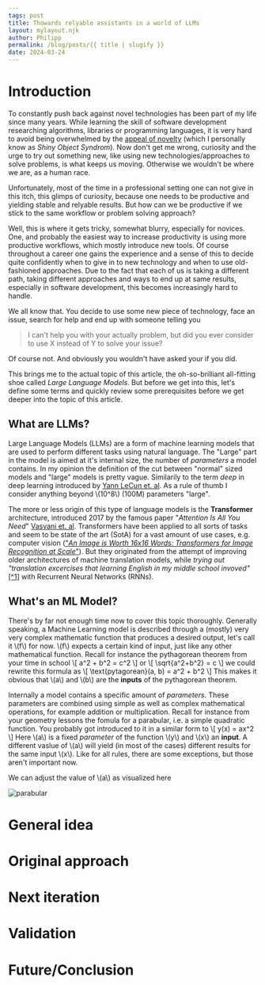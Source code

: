 ```yaml
---
tags: post
title: Thowards relyable assistants in a world of LLMs
layout: mylayout.njk
author: Philipp
permalink: /blog/posts/{{ title | slugify }}
date: 2024-03-24
---
```


<script src="https://polyfill.io/v3/polyfill.min.js?features=es6"></script>
<script type="text/x-mathjax-config">
MathJax.Hub.Config({
  tex2jax: {inlineMath: [['\\$','\\$'],['$$','$$'], ['\\(','\\)'], ['\\[', '\\]']]}
});
</script>
  <script id="MathJax-script" async
          src="https://cdn.jsdelivr.net/npm/mathjax@3.0.1/es5/tex-mml-chtml.js?config=TeX-AMS_CHTML">
  </script>
# Introduction
To constantly push back against novel technologies has been part of my life since many years.
While learning the skill of software development researching algorithms, libraries or programming languages, 
it is very hard to avoid being overwhelmed by the [appeal of novelty](https://en.wikipedia.org/wiki/Appeal_to_novelty) (which I personally know as _Shiny Object Syndrom_).
Now don't get me wrong, curiosity and the urge to try out something new, like using new technologies/approaches to solve problems, is what keeps us moving.
Otherwise we wouldn't be where we are, as a human race.

Unfortunately, most of the time in a professional setting one can not give in this itch, this glimps of curiosity, because one needs to be productive and yielding stable and relyable results.
But how can we be productive if we stick to the same workflow or problem solving approach?

Well, this is where it gets tricky, somewhat blurry, especially for novices.
One, and probably the easiest way to increase productivity is using more productive workflows, which mostly introduce new tools.
Of course throughout a career one gains the experience and a sense of this to decide quite confidently when to give in to new technology and when to use old-fashioned approaches.
Due to the fact that each of us is taking a different path, taking different approaches and ways to end up at same results, especially in software development, this becomes increasingly hard to handle.

We all know that. You decide to use some new piece of technology, face an issue, search for help and end up with someone telling you

> I can't help you with your actually problem, but did you ever consider to use X instead of Y to solve your issue?

Of course not. And obviously you wouldn't have asked your if you did.

This brings me to the actual topic of this article, the oh-so-brilliant all-fitting shoe called _Large Language Models_.
But before we get into this, let's define some terms and quickly review some prerequisites before we get deeper into the topic of this article.

## What are LLMs?
Large Language Models (LLMs) are a form of machine learning models that are used to perform different tasks using natural language.
The "Large" part in the model is aimed at it's internal size, the number of _parameters_ a model contains.
In my opinion the definition of the cut between "normal" sized models and "large" models is pretty vague.
Similarily to the term _deep_ in deep learning introduced by [Yann LeCun et. al](https://doi.org/10.1038/nature14539).
As a rule of thumb I consider anything beyond \\(10^8\\) (100M) parameters "large".

The more or less origin of this type of language models is the **Transformer** architecture, introduced 2017 by the famous paper "_Attention Is All You Need_" [Vasvani et. al](https://arxiv.org/abs/1706.03762).
Transformers have been applied to all sorts of tasks and seem to be state of the art (SotA) for a vast amount of use cases, e.g. computer vision (["_An Image is Worth 16x16 Words: Transformers for Image Recognition at Scale_"](https://arxiv.org/abs/2010.11929)).
But they originated from the attempt of improving older architectures of machine translation models, while _trying out "translation excercises that learning English in my middle school invoved"_[[^1]](https://www.youtube.com/watch?v=XfpMkf4rD6E&t=1116s) with Recurrent Neural Networks (RNNs).

## What's an ML Model?
There's by far not enough time now to cover this topic thoroughly.
Generally speaking, a Machine Learning model is described through a (mostly) very very complex mathematic function that produces a desired output, let's call it \\(f\\) for now.
\\(f\\) expects a certain kind of input, just like any other mathematical function.
Recall for instance the pythagorean theorem from your time in school
\\[
a^2 + b^2 = c^2
\\]
or
\\[
\sqrt{a^2+b^2} = c
\\]
we could rewrite this formula as
\\[
\text{pytagorean}(a, b) = a^2 + b^2
\\]
This makes it obvious that \\(a\\) and \\(b\\) are the **inputs** of the pythagorean theorem.

Internally a model contains a specific amount of _parameters_.
These parameters are combined using simple as well as complex mathematical operations, for example addition or multiplication.
Recall for instance from your geometry lessons the fomula for a parabular, i.e. a simple quadratic function.
You probably got introduced to it in a similar form to
\\[
y(x) = ax^2
\\]
Here \\(a\\) is a  fixed _parameter_ of the function \\(y\\) and \\(x\\) an **input**.
A different vaslue of \\(a\\) will yield (in most of the cases) different results for the same input \\(x\\).
Like for all rules, there are some exceptions, but those aren't important now.

We can adjust the value of \\(a\\) as visualized here

![parabular](https://upload.wikimedia.org/wikipedia/commons/4/4f/Concavity_of_a_parabola.gif)




# General idea

# Original approach

# Next iteration

# Validation

# Future/Conclusion
